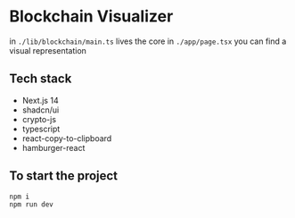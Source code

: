 # Blockchain Visualizer

in `./lib/blockchain/main.ts` lives the core
in `./app/page.tsx` you can find a visual representation

## Tech stack
- Next.js 14
- shadcn/ui
- crypto-js
- typescript
- react-copy-to-clipboard
- hamburger-react


## To start the project
```shell
npm i
npm run dev
```
